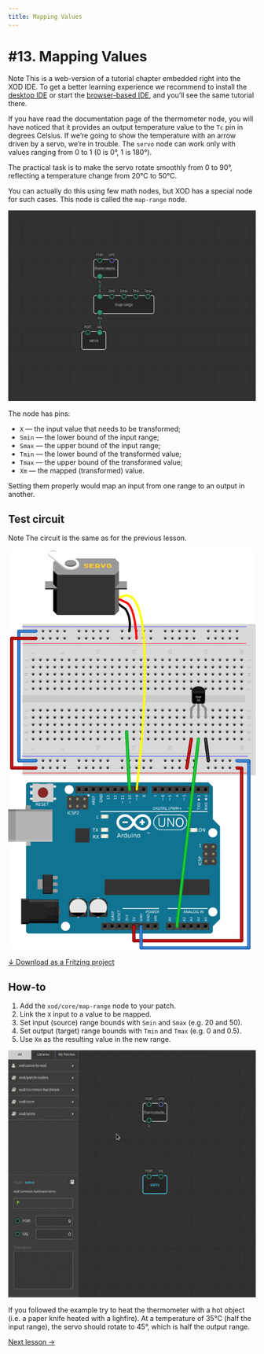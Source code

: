 ```yaml
---
title: Mapping Values
---
```


# #13. Mapping Values

<div class="ui segment note">
<span class="ui ribbon label">Note</span>
This is a web-version of a tutorial chapter embedded right into the XOD IDE.
To get a better learning experience we recommend to install the
<a href="/downloads/">desktop IDE</a> or start the
<a href="/ide/">browser-based IDE</a>, and you’ll see the same tutorial there.
</div>

If you have read the documentation page of the thermometer node, you will have
noticed that it provides an output temperature value to the `Tc` pin in degrees
Celsius. If we’re going to show the temperature with an arrow driven by a servo,
we’re in trouble. The `servo` node can work only with values ranging from 0 to
1 (0 is 0°, 1 is 180°).

The practical task is to make the servo rotate smoothly from 0 to 90°,
reflecting a temperature change from 20°C to 50°C.

You can actually do this using few math nodes, but XOD has a special node for
such cases. This node is called the `map-range` node.

![Patch](./patch.png)

The node has pins:

* `X` — the input value that needs to be transformed;
* `Smin` — the lower bound of the input range;
* `Smax` — the upper bound of the input range;
* `Tmin` — the lower bound of the transformed value;
* `Tmax` — the upper bound of the transformed value;
* `Xm` — the mapped (transformed) value.

Setting them properly would map an input from one range to an output in another.

## Test circuit

<div class="ui segment note">
<span class="ui ribbon label">Note</span>
The circuit is the same as for the previous lesson.
</div>

![Circuit](./circuit.fz.png)

[↓ Download as a Fritzing project](./circuit.fzz)

## How-to

1. Add the `xod/core/map-range` node to your patch.
2. Link the `X` input to a value to be mapped.
3. Set input (source) range bounds with `Smin` and `Smax` (e.g. 20 and 50).
4. Set output (target) range bounds with `Tmin` and `Tmax` (e.g. 0 and 0.5).
5. Use `Xm` as the resulting value in the new range.

![Screencast](./screencast.gif)

If you followed the example try to heat the thermometer with a hot object (i.e.
a paper knife heated with a lighfire). At a temperature of 35°C (half the input
range), the servo should rotate to 45°, which is half the output range.

[Next lesson →](../14-map-adjust/)
